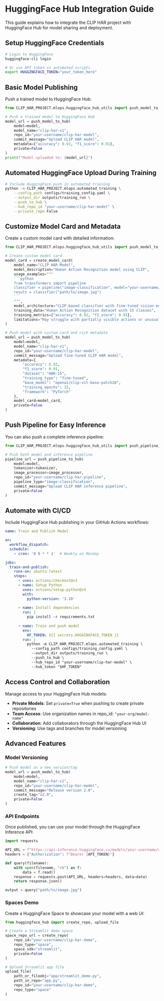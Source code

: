 # HuggingFace Hub Integration Guide

This guide explains how to integrate the CLIP HAR project with HuggingFace Hub for model sharing and deployment.

## Setup HuggingFace Credentials

```bash
# Login to HuggingFace
huggingface-cli login

# Or use API token in automated scripts
export HUGGINGFACE_TOKEN="your_token_here"
```

## Basic Model Publishing

Push a trained model to HuggingFace Hub:

```python
from CLIP_HAR_PROJECT.mlops.huggingface_hub_utils import push_model_to_hub

# Push a trained model to HuggingFace Hub
model_url = push_model_to_hub(
    model=model,
    model_name="clip-har-v1",
    repo_id="your-username/clip-har-model",
    commit_message="Upload CLIP HAR model",
    metadata={"accuracy": 0.92, "f1_score": 0.91},
    private=False
)
print(f"Model uploaded to: {model_url}")
```

## Automated HuggingFace Upload During Training

```bash
# Include HuggingFace push in automated training
python -m CLIP_HAR_PROJECT.mlops.automated_training \
    --config_path configs/training_config.yaml \
    --output_dir outputs/training_run \
    --push_to_hub \
    --hub_repo_id "your-username/clip-har-model" \
    --private_repo False
```

## Customize Model Card and Metadata

Create a custom model card with detailed information:

```python
from CLIP_HAR_PROJECT.mlops.huggingface_hub_utils import push_model_to_hub, create_model_card

# Create custom model card
model_card = create_model_card(
    model_name="CLIP HAR Model",
    model_description="Human Action Recognition model using CLIP",
    usage_examples="""
    ```python
    from transformers import pipeline
    classifier = pipeline("image-classification", model="your-username/clip-har-model")
    result = classifier("path/to/image.jpg")
    ```
    """,
    model_architecture="CLIP-based classifier with fine-tuned vision encoder",
    training_data="Human Action Recognition dataset with 15 classes",
    training_metrics={"accuracy": 0.92, "f1_score": 0.91},
    limitations="May struggle with partially visible actions or unusual camera angles"
)

# Push model with custom card and rich metadata
model_url = push_model_to_hub(
    model=model,
    model_name="clip-har-v1",
    repo_id="your-username/clip-har-model",
    commit_message="Upload fine-tuned CLIP HAR model",
    metadata={
        "accuracy": 0.92, 
        "f1_score": 0.91,
        "dataset": "HAR-15",
        "training_type": "fine-tuned",
        "base_model": "openai/clip-vit-base-patch16",
        "training_epochs": 15,
        "framework": "PyTorch"
    },
    model_card=model_card,
    private=False
)
```

## Push Pipeline for Easy Inference

You can also push a complete inference pipeline:

```python
from CLIP_HAR_PROJECT.mlops.huggingface_hub_utils import push_pipeline_to_hub

# Push both model and inference pipeline
pipeline_url = push_pipeline_to_hub(
    model=model,
    tokenizer=tokenizer,
    image_processor=image_processor,
    repo_id="your-username/clip-har-pipeline",
    pipeline_type="image-classification",
    commit_message="Upload CLIP HAR inference pipeline",
    private=False
)
```

## Automate with CI/CD

Include HuggingFace Hub publishing in your GitHub Actions workflows:

```yaml
name: Train and Publish Model

on:
  workflow_dispatch:
  schedule:
    - cron: '0 0 * * 1'  # Weekly on Monday

jobs:
  train-and-publish:
    runs-on: ubuntu-latest
    steps:
      - uses: actions/checkout@v3
      - name: Setup Python
        uses: actions/setup-python@v4
        with:
          python-version: '3.10'
      
      - name: Install dependencies
        run: |
          pip install -r requirements.txt
      
      - name: Train and push model
        env:
          HF_TOKEN: ${{ secrets.HUGGINGFACE_TOKEN }}
        run: |
          python -m CLIP_HAR_PROJECT.mlops.automated_training \
            --config_path configs/training_config.yaml \
            --output_dir outputs/training_run \
            --push_to_hub \
            --hub_repo_id "your-username/clip-har-model" \
            --hub_token "$HF_TOKEN"
```

## Access Control and Collaboration

Manage access to your HuggingFace Hub models:

- **Private Models**: Set `private=True` when pushing to create private repositories
- **Team Access**: Use organization names in repo_id: `"your-org/model-name"`
- **Collaboration**: Add collaborators through the HuggingFace Hub UI
- **Versioning**: Use tags and branches for model versioning

## Advanced Features

### Model Versioning

```python
# Push model as a new version/tag
model_url = push_model_to_hub(
    model=model,
    model_name="clip-har-v1",
    repo_id="your-username/clip-har-model",
    commit_message="Release version 2.0",
    create_tag="v2.0",
    private=False
)
```

### API Endpoints

Once published, you can use your model through the HuggingFace Inference API:

```python
import requests

API_URL = f"https://api-inference.huggingface.co/models/your-username/clip-har-model"
headers = {"Authorization": f"Bearer {API_TOKEN}"}

def query(filename):
    with open(filename, "rb") as f:
        data = f.read()
    response = requests.post(API_URL, headers=headers, data=data)
    return response.json()

output = query("path/to/image.jpg")
```

### Spaces Demo

Create a HuggingFace Space to showcase your model with a web UI:

```python
from huggingface_hub import create_repo, upload_file

# Create a Streamlit demo space
space_repo_url = create_repo(
    repo_id="your-username/clip-har-demo",
    repo_type="space",
    space_sdk="streamlit",
    private=False
)

# Upload Streamlit app file
upload_file(
    path_or_fileobj="app/streamlit_demo.py",
    path_in_repo="app.py",
    repo_id="your-username/clip-har-demo",
    repo_type="space"
)
``` 